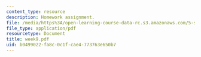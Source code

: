 ```yaml
---
content_type: resource
description: Homework assignment.
file: /media/https%3A/open-learning-course-data-rc.s3.amazonaws.com/5-s16-advanced-kitchen-chemistry-spring-2002/b0499022fa8c0c1fcae4773763e650b7_week9.pdf
file_type: application/pdf
resourcetype: Document
title: week9.pdf
uid: b0499022-fa8c-0c1f-cae4-773763e650b7
---
```

